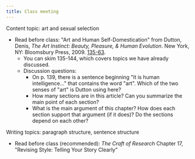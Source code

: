 ```yaml
---
title: Class meeting
---
```

<!-- 4.2 Thu 8 Feb 2024 -->

Content topic: art and sexual selection

- Read before class: "Art and Human Self-Domestication" from Dutton, Denis,  _The Art Instinct: Beauty, Pleasure, & Human Evolution_. New York, NY: Bloomsbury Press, 2009. [135-63](https://canvas.nus.edu.sg/users/90279/files/3681674/download?verifier=sGqFplFszpOq1vTcQWh4QzX0O7rGbcIXeLAEZa1i&download_frd=1).
	- You can skim 135-144, which covers topics we have already discussed.
	- Discussion questions:
		- On p. 139, there is a sentence beginning "It is human intelligence..." that contains the word "art". Which of the two senses of "art" is Dutton using here?
		- How many sections are in this article? Can you summarize the main point of each section?
		- What is the main argument of this chapter? How does each section support that argument (if it does)? Do the sections depend on each other?

Writing topics: paragraph structure, sentence structure

- Read before class (recommended): _The Craft of Research_  Chapter 17, "Revising Style: Telling Your Story Clearly"
